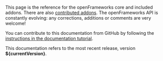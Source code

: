 This page is the reference for the openFrameworks core and included addons. There are also [contributed addons](http://ofxaddons.com/). The openFrameworks API is constantly evolving: any corrections, additions or comments are very welcome!

You can contribute to this documentation from GitHub by following the  [instructions in the documentation tutorial](/tutorials/10_developers/003_contributing_to_the_documentation/).

This documentation refers to the most recent release, version __${currentVersion}__.
